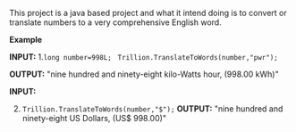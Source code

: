 
This project is a java based project and what it intend doing is to convert or translate numbers to a very comprehensive English word.

**Example**


 **INPUT:**
      1.`long number=998L;`
 ` Trillion.TranslateToWords(number,"pwr");`

 **OUTPUT:**  "nine hundred and ninety-eight kilo-Watts hour, (998.00 kWh)"


**INPUT:** 
  
2. `Trillion.TranslateToWords(number,"$");` 
**OUTPUT:**  "nine hundred and ninety-eight US Dollars, (US$ 998.00)"


